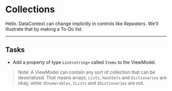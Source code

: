 ﻿---
Title: Collections
CodeTask: 10_collections.csharp.csx
---

# Collections

Hello. DataContext can change implicitly in controls like _Repeaters_. We'll illustrate that by making a To-Do list.

---

## Tasks

- Add a property of type `List<string>` called `Items` to the ViewModel.

> Note: A ViewModel can contain any sort of collection that can be deserialized. That means arrays, `Lists`, `HashSets` and `Dictionaries` are okay, while `IEnumerables`, `ILists` and `IDictionaries` are not.